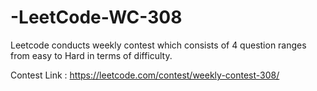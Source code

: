 # -LeetCode-WC-308
Leetcode conducts weekly contest which consists of 4 question ranges from easy to Hard in terms of difficulty.

Contest Link : https://leetcode.com/contest/weekly-contest-308/ 


